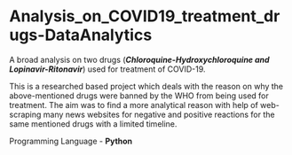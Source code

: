 # Analysis_on_COVID19_treatment_drugs-DataAnalytics

A broad analysis on two drugs (_**Chloroquine-Hydroxychloroquine and Lopinavir-Ritonavir**_) used for treatment of COVID-19. 

This is a researched based project which deals with the reason on why the above-mentioned drugs were banned by the WHO from being used for treatment. 
The aim was to find a more analytical reason with help of web-scraping many news websites for negative and positive reactions for the same mentioned drugs with a limited timeline.

Programming Language - **Python**
